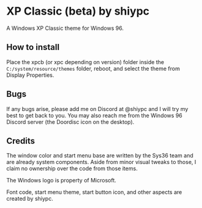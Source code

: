 # XP Classic (beta) by shiypc

A Windows XP Classic theme for Windows 96.

## How to install
Place the xpcb (or xpc depending on version) folder inside the `C:/system/resource/themes` folder, reboot, and select the theme from Display Properties.

## Bugs
If any bugs arise, please add me on Discord at @shiypc and I will try my best to get back to you. You may also reach me from the Windows 96 Discord server (the Doordisc icon on the desktop).

## Credits
The window color and start menu base are written by the Sys36 team and are already system components. Aside from minor visual tweaks to those, I claim no ownership over the code from those items.

The Windows logo is property of Microsoft.

Font code, start menu theme, start button icon, and other aspects are created by shiypc.